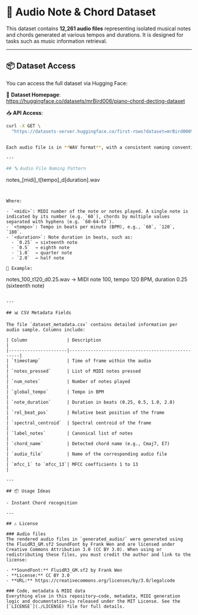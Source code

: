 # 🎼 Audio Note & Chord Dataset

This dataset contains **12,261 audio files** representing isolated musical notes and chords generated at various tempos and durations. It is designed for tasks such as music information retrieval.

---

## 📦 Dataset Access

You can access the full dataset via Hugging Face:

🔗 **Dataset Homepage**:  
https://huggingface.co/datasets/mrBird006/piano-chord-decting-dataset

📥 **API Access**:  
```bash
curl -X GET \
  "https://datasets-server.huggingface.co/first-rows?dataset=mrBird006%2Fpiano-chord-decting-dataset&config=default&split=train"


Each audio file is in **WAV format**, with a consistent naming convention encoding musical parameters.

---

## 🔤 Audio File Naming Pattern

```
notes_[midi]_t[tempo]_d[duration].wav
```


Where:

- `<midi>`: MIDI number of the note or notes played. A single note is indicated by its number (e.g. `60`), chords by multiple values separated with hyphens (e.g. `60-64-67`).
- `<tempo>`: Tempo in beats per minute (BPM), e.g., `60`, `120`, `180`.
- `<duration>`: Note duration in beats, such as:
  - `0.25` → sixteenth note
  - `0.5`  → eighth note
  - `1.0`  → quarter note
  - `2.0`  → half note

📌 Example:
```
notes_100_t120_d0.25.wav → MIDI note 100, tempo 120 BPM, duration 0.25 (sixteenth note)
```

---

## 📊 CSV Metadata Fields

The file `dataset_metadata.csv` contains detailed information per audio sample. Columns include:

| Column               | Description                                       |
|----------------------|---------------------------------------------------|
| `timestamp`          | Time of frame within the audio                    |
| `notes_pressed`      | List of MIDI notes pressed                        |
| `num_notes`          | Number of notes played                            |
| `global_tempo`       | Tempo in BPM                                      |
| `note_duration`      | Duration in beats (0.25, 0.5, 1.0, 2.0)           |
| `rel_beat_pos`       | Relative beat position of the frame               |
| `spectral_centroid`  | Spectral centroid of the frame                    |
| `label_notes`        | Canonical list of notes                           |
| `chord_name`         | Detected chord name (e.g., Cmaj7, E7)             |
| `audio_file`         | Name of the corresponding audio file              |
| `mfcc_1` to `mfcc_13`| MFCC coefficients 1 to 13                         |

---

## 📦 Usage Ideas

- Instant Chord recognition

---

## ⚠️ License

### Audio files
The rendered audio files in `generated_audio/` were generated using the FluidR3_GM.sf2 SoundFont by Frank Wen and are licensed under Creative Commons Attribution 3.0 (CC BY 3.0). When using or redistributing these files, you must credit the author and link to the license:

- **SoundFont:** FluidR3_GM.sf2 by Frank Wen  
- **License:** CC BY 3.0  
- **URL:** https://creativecommons.org/licenses/by/3.0/legalcode  

### Code, metadata & MIDI data
Everything else in this repository—code, metadata, MIDI generation logic and documentation—is released under the MIT License. See the [`LICENSE`](./LICENSE) file for full details.

